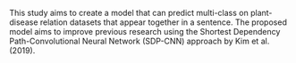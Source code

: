 This study aims to create a model that can predict multi-class on plant-disease relation datasets that appear together in a sentence. The proposed model aims to improve previous research using the Shortest Dependency Path-Convolutional Neural Network (SDP-CNN) approach by Kim et al. (2019).
